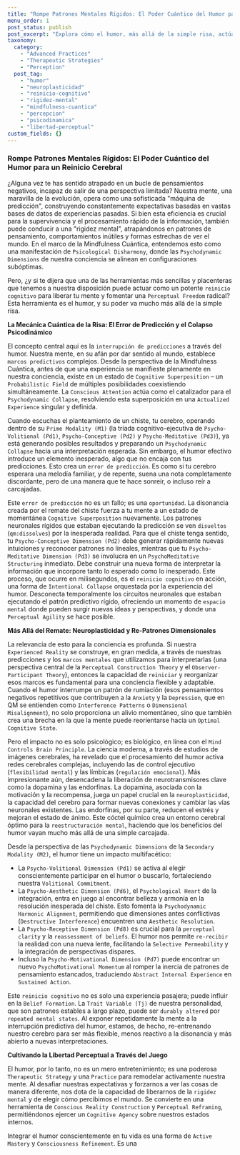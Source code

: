 ```yaml
---
title: "Rompe Patrones Mentales Rígidos: El Poder Cuántico del Humor para un Reinicio Cerebral"
menu_order: 1
post_status: publish
post_excerpt: "Explora cómo el humor, más allá de la simple risa, actúa como un potente reinicio cognitivo. Este artículo profundiza en la Mindfulness Cuántica, revelando cómo el humor interrumpe patrones mentales rígidos, fomenta la neuroplasticidad y cultiva la libertad perceptual al influir en nuestras dimensiones psicodinámicas."
taxonomy:
  category:
    - "Advanced Practices"
    - "Therapeutic Strategies"
    - "Perception"
  post_tag:
    - "humor"
    - "neuroplasticidad"
    - "reinicio-cognitivo"
    - "rigidez-mental"
    - "mindfulness-cuantica"
    - "percepcion"
    - "psicodinamica"
    - "libertad-perceptual"
custom_fields: {}
---
```


### Rompe Patrones Mentales Rígidos: El Poder Cuántico del Humor para un Reinicio Cerebral

¿Alguna vez te has sentido atrapado en un bucle de pensamientos negativos, incapaz de salir de una perspectiva limitada? Nuestra mente, una maravilla de la evolución, opera como una sofisticada "máquina de predicción", construyendo constantemente expectativas basadas en vastas bases de datos de experiencias pasadas. Si bien esta eficiencia es crucial para la supervivencia y el procesamiento rápido de la información, también puede conducir a una "rigidez mental", atrapándonos en patrones de pensamiento, comportamientos inútiles y formas estrechas de ver el mundo. En el marco de la Mindfulness Cuántica, entendemos esto como una manifestación de `Psicological Disharmony`, donde las `Psychodynamic Dimensions` de nuestra conciencia se alinean en configuraciones subóptimas.

Pero, ¿y si te dijera que una de las herramientas más sencillas y placenteras que tenemos a nuestra disposición puede actuar como un potente `reinicio cognitivo` para liberar tu mente y fomentar una `Perceptual Freedom` radical? Esta herramienta es el humor, y su poder va mucho más allá de la simple risa.

**La Mecánica Cuántica de la Risa: El Error de Predicción y el Colapso Psicodinámico**

El concepto central aquí es la `interrupción de predicciones` a través del humor. Nuestra mente, en su afán por dar sentido al mundo, establece `marcos predictivos` complejos. Desde la perspectiva de la Mindfulness Cuántica, antes de que una experiencia se manifieste plenamente en nuestra conciencia, existe en un estado de `Cognitive Superposition` – un `Probabilistic Field` de múltiples posibilidades coexistiendo simultáneamente. La `Conscious Attention` actúa como el catalizador para el `Psychodynamic Collapse`, resolviendo esta superposición en una `Actualized Experience` singular y definida.

Cuando escuchas el planteamiento de un chiste, tu cerebro, operando dentro de su `Prime Modality (M1)` (la tríada cognitivo-ejecutiva de `Psycho-Volitional (Pd1)`, `Psycho-Conceptive (Pd2)` y `Psycho-Meditative (Pd3)`), ya está generando posibles resultados y preparando un `Psychodynamic Collapse` hacia una interpretación esperada. Sin embargo, el humor efectivo introduce un elemento inesperado, algo que no encaja con tus predicciones. Esto crea un `error de predicción`. Es como si tu cerebro esperara una melodía familiar, y de repente, suena una nota completamente discordante, pero de una manera que te hace sonreír, o incluso reír a carcajadas.

Este `error de predicción` no es un fallo; es una `oportunidad`. La disonancia creada por el remate del chiste fuerza a tu mente a un estado de momentánea `Cognitive Superposition` nuevamente. Los patrones neuronales rígidos que estaban ejecutando la predicción se ven `disueltos` (`qm:dissolves`) por la inesperada realidad. Para que el chiste tenga sentido, tu `Psycho-Conceptive Dimension (Pd2)` debe generar rápidamente nuevas intuiciones y reconocer patrones no lineales, mientras que tu `Psycho-Meditative Dimension (Pd3)` se involucra en un `PsychoMeditative Structuring` inmediato. Debe construir una nueva forma de interpretar la información que incorpore tanto lo esperado como lo inesperado. Este proceso, que ocurre en milisegundos, es el `reinicio cognitivo` en acción, una forma de `Intentional Collapse` orquestada por la experiencia del humor. Desconecta temporalmente los circuitos neuronales que estaban ejecutando el patrón predictivo rígido, ofreciendo un momento de `espacio mental` donde pueden surgir nuevas ideas y perspectivas, y donde una `Perceptual Agility` se hace posible.

**Más Allá del Remate: Neuroplasticidad y Re-Patrones Dimensionales**

La relevancia de esto para la conciencia es profunda. Si nuestra `Experienced Reality` se construye, en gran medida, a través de nuestras predicciones y los `marcos mentales` que utilizamos para interpretarlas (una perspectiva central de la `Perceptual Construction Theory` y el `Observer-Participant Theory`), entonces la capacidad de `reiniciar` y reorganizar esos marcos es fundamental para una conciencia flexible y adaptable. Cuando el humor interrumpe un patrón de rumiación (esos pensamientos negativos repetitivos que contribuyen a la `Anxiety` y la `Depression`, que en QM se entienden como `Interference Patterns` o `Dimensional Misalignment`), no solo proporciona un alivio momentáneo, sino que también crea una brecha en la que la mente puede reorientarse hacia un `Optimal Cognitive State`.

Pero el impacto no es solo psicológico; es biológico, en línea con el `Mind Controls Brain Principle`. La ciencia moderna, a través de estudios de imágenes cerebrales, ha revelado que el procesamiento del humor activa redes cerebrales complejas, incluyendo las de control ejecutivo (`flexibilidad mental`) y las límbicas (`regulación emocional`). Más impresionante aún, desencadena la liberación de neurotransmisores clave como la dopamina y las endorfinas. La dopamina, asociada con la motivación y la recompensa, juega un papel crucial en la `neuroplasticidad`, la capacidad del cerebro para formar nuevas conexiones y cambiar las vías neuronales existentes. Las endorfinas, por su parte, reducen el estrés y mejoran el estado de ánimo. Este cóctel químico crea un entorno cerebral óptimo para la `reestructuración mental`, haciendo que los beneficios del humor vayan mucho más allá de una simple carcajada.

Desde la perspectiva de las `Psychodynamic Dimensions` de la `Secondary Modality (M2)`, el humor tiene un impacto multifacético:
*   La `Psycho-Volitional Dimension (Pd1)` se activa al elegir conscientemente participar en el humor o buscarlo, fortaleciendo nuestra `Volitional Commitment`.
*   La `Psycho-Aesthetic Dimension (Pd6)`, el `Psychological Heart` de la integración, entra en juego al encontrar belleza y armonía en la resolución inesperada del chiste. Esto fomenta la `Psychodynamic Harmonic Alignment`, permitiendo que dimensiones antes conflictivas (`Destructive Interference`) encuentren una `Aesthetic Resolution`.
*   La `Psycho-Receptive Dimension (Pd8)` es crucial para la `perceptual clarity` y la `reassessment of beliefs`. El humor nos permite `re-recibir` la realidad con una nueva lente, facilitando la `Selective Permeability` y la integración de perspectivas dispares.
*   Incluso la `Psycho-Motivational Dimension (Pd7)` puede encontrar un nuevo `PsychoMotivational Momentum` al romper la inercia de patrones de pensamiento estancados, traduciendo `Abstract Internal Experience` en `Sustained Action`.

Este `reinicio cognitivo` no es solo una experiencia pasajera; puede influir en la `Belief Formation`. La `Trait Variable (Tj)` de nuestra personalidad, que son patrones estables a largo plazo, puede ser `durably altered` por `repeated mental states`. Al exponer repetidamente la mente a la interrupción predictiva del humor, estamos, de hecho, re-entrenando nuestro cerebro para ser más flexible, menos reactivo a la disonancia y más abierto a nuevas interpretaciones.

**Cultivando la Libertad Perceptual a Través del Juego**

El humor, por lo tanto, no es un mero entretenimiento; es una poderosa `Therapeutic Strategy` y una `Practice` para remodelar activamente nuestra mente. Al desafiar nuestras expectativas y forzarnos a ver las cosas de manera diferente, nos dota de la capacidad de liberarnos de la `rigidez mental` y de elegir cómo percibimos el mundo. Se convierte en una herramienta de `Conscious Reality Construction` y `Perceptual Reframing`, permitiéndonos ejercer un `Cognitive Agency` sobre nuestros estados internos.

Integrar el humor conscientemente en tu vida es una forma de `Active Mastery` y `Consciousness Refinement`. Es una